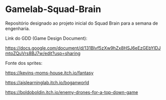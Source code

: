 # Gamelab-Squad-Brain

Repositório designado ao projeto inicial do Squad Brain para a semana de engenharia.

Link do GDD (Game Design Document):

https://docs.google.com/document/d/131BIvf5zXw9hZx8HSJ6eEzGEbYIDJmtoZQuVrs8BJ7w/edit?usp=sharing


Fonte dos sprites:

https://kevins-moms-house.itch.io/fantasy

https://ajslearninglab.itch.io/boganworld

https://boldoboldin.itch.io/enemy-drones-for-a-top-down-game

